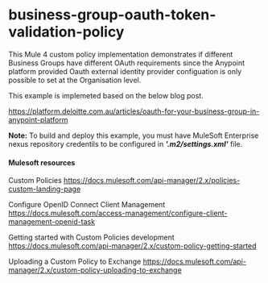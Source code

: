# business-group-oauth-token-validation-policy

This Mule 4 custom policy implementation demonstrates if different Business Groups have different OAuth requirements since the Anypoint platform provided Oauth external identity provider configuation is only possible to set at the Organisation level.

This example is implemeted based on the below blog post.

https://platform.deloitte.com.au/articles/oauth-for-your-business-group-in-anypoint-platform

**Note:** To build and deploy this example, you must have MuleSoft Enterprise nexus repository credentils to be configured in ***'.m2/settings.xml'*** file.

#### Mulesoft resources

Custom Policies
https://docs.mulesoft.com/api-manager/2.x/policies-custom-landing-page

Configure OpenID Connect Client Management
https://docs.mulesoft.com/access-management/configure-client-management-openid-task

Getting started with Custom Policies development
https://docs.mulesoft.com/api-manager/2.x/custom-policy-getting-started

Uploading a Custom Policy to Exchange
https://docs.mulesoft.com/api-manager/2.x/custom-policy-uploading-to-exchange
